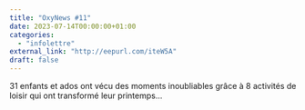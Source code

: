 ```yaml
---
title: "OxyNews #11"
date: 2023-07-14T00:00:00+01:00
categories: 
  - "infolettre"
external_link: "http://eepurl.com/iteW5A"
draft: false
---
```

31 enfants et ados ont vécu des moments inoubliables grâce à 8 activités de loisir qui ont transformé leur printemps...
